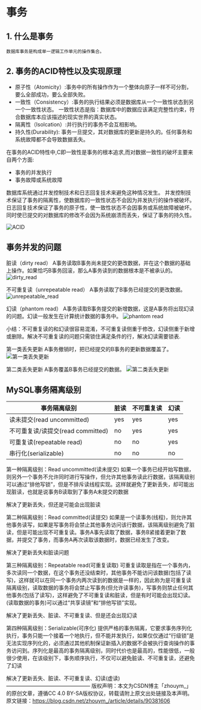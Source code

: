 # 事务

## 1. 什么是事务
    数据库事务是构成单一逻辑工作单元的操作集合。
## 2. 事务的ACID特性以及实现原理
- 原子性（Atomicity）:事务中的所有操作作为一个整体向原子一样不可分割，要么全部成功，要么全部失败。
- 一致性（Consistency）:事务的执行结果必须是数据库从一个一致性状态到另一个一致性状态。
一致性状态是指：数据库中的数据应该满足完整性约束，符合数据库本应该描述的现实世界的真实状态。
- 隔离性（Isolcation）:并行执行的事务不会互相影响。
- 持久性(Durability): 事务一旦提交，其对数据库的更新是持久的。任何事务和系统故障都不会导致数据丢失。

在事务的ACID特性中,C即一致性是事务的根本追求,而对数据一致性的破坏主要来自两个方面:
- 事务的并发执行
- 事务故障或系统故障

数据库系统通过并发控制技术和日志回复技术来避免这种情况发生。
并发控制技术保证了事务的隔离性，使数据库的一致性状态不会因为并发执行的操作被破坏。
日志回复技术保证了事务的原子性，使一致性状态不会因事务或系统故障被破坏。同时使已提交的对数据库的修改不会因为系统崩溃而丢失，保证了事务的持久性。

![ACID](/images/acid.png)

## 事务并发的问题
脏读（dirty read）
A事务读取B事务尚未提交的更改数据，并在这个数据的基础上操作。如果恰巧B事务回滚，那么A事务读到的数据根本是不被承认的。
![dirty_read](/images/dirty_read.jpg)

不可重复读（unrepeatable read）
A事务读取了B事务已经提交的更改数据。
![unrepeatable_read](/images/unrepeatable_read.jpg)

幻读（phantom read）
A事务读取B事务提交的新增数据，这是A事务将出现幻读的问题。幻读一般发生在计算统计数据的事务中。
![phantom read](/images/phantom_read.jpg)

小结：不可重复读的和幻读很容易混淆，不可重复读侧重于修改，幻读侧重于新增或删除。解决不可重复读的问题只需锁住满足条件的行，解决幻读需要锁表.

第一类丢失更新
A事务撤销时，把已经提交的B事务的更新数据覆盖了。
![第一类丢失更新](/images/updateLostA.jpg)

第二类丢失更新
A事务覆盖B事务已经提交的数据。
![第二类丢失更新](/images/updateLostB.jpg)

## MySQL事务隔离级别
|事务隔离级别|脏读|不可重复读|幻读|
|--|--|--|--|
|读未提交(read uncommitted)|yes|yes|yes|
|不可重复读/读提交(read committed)|no|yes|yes|
|可重复读(repeatable read)|no|no|yes|
|串行化(serializable)|no|no|no| 
第一种隔离级别：Read uncommitted(读未提交)
如果一个事务已经开始写数据，则另外一个事务不允许同时进行写操作，但允许其他事务读此行数据，该隔离级别可以通过“排他写锁”，但是不排斥读线程实现。这样就避免了更新丢失，却可能出现脏读，也就是说事务B读取到了事务A未提交的数据

解决了更新丢失，但还是可能会出现脏读

第二种隔离级别：Read committed(读提交)
如果是一个读事务(线程)，则允许其他事务读写，如果是写事务将会禁止其他事务访问该行数据，该隔离级别避免了脏读，但是可能出现不可重复读。事务A事先读取了数据，事务B紧接着更新了数据，并提交了事务，而事务A再次读取该数据时，数据已经发生了改变。

解决了更新丢失和脏读问题

第三种隔离级别：Repeatable read(可重复读取)
可重复读取是指在一个事务内，多次读同一个数据，在这个事务还没结束时，其他事务不能访问该数据(包括了读写)，这样就可以在同一个事务内两次读到的数据是一样的，因此称为是可重复读隔离级别，读取数据的事务将会禁止写事务(但允许读事务)，写事务则禁止任何其他事务(包括了读写)，这样避免了不可重复读和脏读，但是有时可能会出现幻读。(读取数据的事务)可以通过“共享读镜”和“排他写锁”实现。

解决了更新丢失、脏读、不可重复读、但是还会出现幻读

第四种隔离级别：Serializable(可序化)
提供严格的事务隔离，它要求事务序列化执行，事务只能一个接着一个地执行，但不能并发执行，如果仅仅通过“行级锁”是无法实现序列化的，必须通过其他机制保证新插入的数据不会被执行查询操作的事务访问到。序列化是最高的事务隔离级别，同时代价也是最高的，性能很低，一般很少使用，在该级别下，事务顺序执行，不仅可以避免脏读、不可重复读，还避免了幻读

解决了更新丢失、脏读、不可重复读、幻读(虚读)
————————————————
版权声明：本文为CSDN博主「zhouym_」的原创文章，遵循CC 4.0 BY-SA版权协议，转载请附上原文出处链接及本声明。
原文链接：https://blog.csdn.net/zhouym_/article/details/90381606

